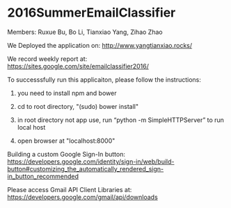 # 2016SummerEmailClassifier

Members:  Ruxue Bu, Bo Li, Tianxiao Yang, Zihao Zhao 

We Deployed the application on: http://www.yangtianxiao.rocks/

We record weekly report at: https://sites.google.com/site/emailclassifier2016/
 
To successsfully run this applicaiton, please follow the instructions:     
 1. you need to install npm and bower

 2. cd to root directory, "(sudo) bower install"

3. in root directory not app use, run “python -m SimpleHTTPServer” to run local host

4. open browser at "localhost:8000" 


Building a custom Google Sign-In button: https://developers.google.com/identity/sign-in/web/build-button#customizing_the_automatically_rendered_sign-in_button_recommended

Please access Gmail API Client Libraries at: https://developers.google.com/gmail/api/downloads
